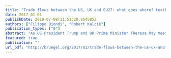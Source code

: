 ```yaml
---
title: "Trade flows between the US, UK and EU27: what goes where? textbar Bruegel"
date: 2017-01-01
publishDate: 2019-07-08T11:51:28.864585Z
authors: ["Filippo Biondi", "Robert Kalcik"]
publication_types: ["0"]
abstract: "As US President Trump and UK Prime Minister Theresa May meet in Washington, Bruegel researchers look at bilateral trade flows between the US, UK and EU27."
featured: true
publication: ""
url_pdf: "http://bruegel.org/2017/01/trade-flows-between-the-us-uk-and-eu27-what-goes-where/"
---
```


